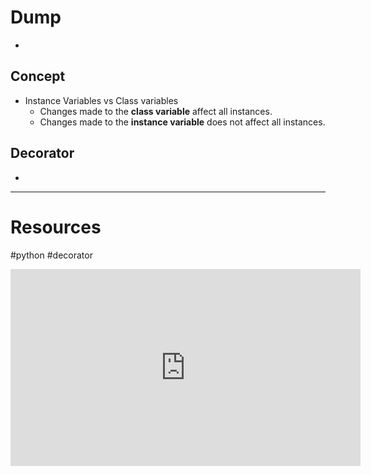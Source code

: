 # Dump
- 

## Concept
-  Instance Variables vs Class variables
	- Changes made to the **class variable** affect all instances.
	- Changes made to the **instance variable** does not affect all instances.

## Decorator 
- 

---
# Resources
#python #decorator

<iframe width="560" height="315" src="https://www.youtube.com/embed/CvQ7e6yUtnw?si=s5xxfQRbya3joU1f" title="YouTube video player" frameborder="0" allow="accelerometer; autoplay; clipboard-write; encrypted-media; gyroscope; picture-in-picture; web-share" allowfullscreen></iframe>